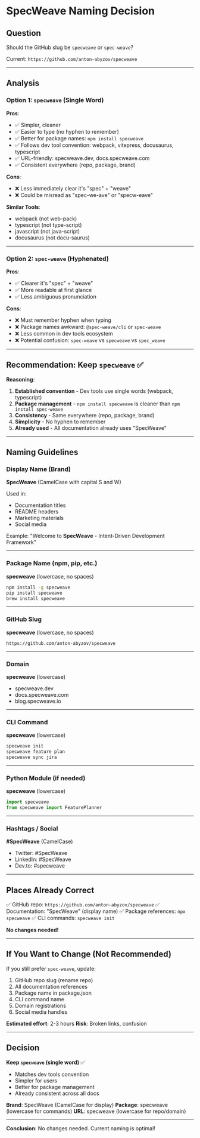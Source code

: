 # SpecWeave Naming Decision

## Question

Should the GitHub slug be `specweave` or `spec-weave`?

Current: `https://github.com/anton-abyzov/specweave`

---

## Analysis

### Option 1: `specweave` (Single Word)

**Pros**:
- ✅ Simpler, cleaner
- ✅ Easier to type (no hyphen to remember)
- ✅ Better for package names: `npm install specweave`
- ✅ Follows dev tool convention: webpack, vitepress, docusaurus, typescript
- ✅ URL-friendly: specweave.dev, docs.specweave.com
- ✅ Consistent everywhere (repo, package, brand)

**Cons**:
- ❌ Less immediately clear it's "spec" + "weave"
- ❌ Could be misread as "spec-we-ave" or "specw-eave"

**Similar Tools**:
- webpack (not web-pack)
- typescript (not type-script)
- javascript (not java-script)
- docusaurus (not docu-saurus)

---

### Option 2: `spec-weave` (Hyphenated)

**Pros**:
- ✅ Clearer it's "spec" + "weave"
- ✅ More readable at first glance
- ✅ Less ambiguous pronunciation

**Cons**:
- ❌ Must remember hyphen when typing
- ❌ Package names awkward: `@spec-weave/cli` or `spec-weave`
- ❌ Less common in dev tools ecosystem
- ❌ Potential confusion: `spec-weave` vs `specweave` vs `spec_weave`

---

## Recommendation: Keep `specweave` ✅

**Reasoning**:
1. **Established convention** - Dev tools use single words (webpack, typescript)
2. **Package management** - `npm install specweave` is cleaner than `npm install spec-weave`
3. **Consistency** - Same everywhere (repo, package, brand)
4. **Simplicity** - No hyphen to remember
5. **Already used** - All documentation already uses "SpecWeave"

---

## Naming Guidelines

### Display Name (Brand)
**SpecWeave** (CamelCase with capital S and W)

Used in:
- Documentation titles
- README headers
- Marketing materials
- Social media

Example: "Welcome to **SpecWeave** - Intent-Driven Development Framework"

---

### Package Name (npm, pip, etc.)
**specweave** (lowercase, no spaces)

```bash
npm install -g specweave
pip install specweave
brew install specweave
```

---

### GitHub Slug
**specweave** (lowercase, no spaces)

`https://github.com/anton-abyzov/specweave`

---

### Domain
**specweave** (lowercase)

- specweave.dev
- docs.specweave.com
- blog.specweave.io

---

### CLI Command
**specweave** (lowercase)

```bash
specweave init
specweave feature plan
specweave sync jira
```

---

### Python Module (if needed)
**specweave** (lowercase)

```python
import specweave
from specweave import FeaturePlanner
```

---

### Hashtags / Social
**#SpecWeave** (CamelCase)

- Twitter: #SpecWeave
- LinkedIn: #SpecWeave
- Dev.to: #specweave

---

## Places Already Correct

✅ GitHub repo: `https://github.com/anton-abyzov/specweave`
✅ Documentation: "SpecWeave" (display name)
✅ Package references: `npx specweave`
✅ CLI commands: `specweave init`

**No changes needed!**

---

## If You Want to Change (Not Recommended)

If you still prefer `spec-weave`, update:

1. GitHub repo slug (rename repo)
2. All documentation references
3. Package name in package.json
4. CLI command name
5. Domain registrations
6. Social media handles

**Estimated effort**: 2-3 hours
**Risk**: Broken links, confusion

---

## Decision

**Keep `specweave` (single word)** ✅

- Matches dev tools convention
- Simpler for users
- Better for package management
- Already consistent across all docs

**Brand**: SpecWeave (CamelCase for display)
**Package**: specweave (lowercase for commands)
**URL**: specweave (lowercase for repo/domain)

---

**Conclusion**: No changes needed. Current naming is optimal!
